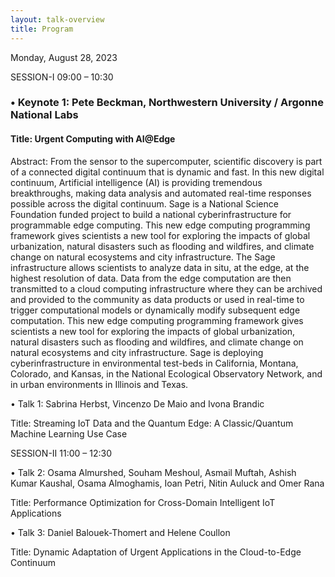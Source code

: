 ```yaml
---
layout: talk-overview
title: Program
---
```


Monday, August 28, 2023

SESSION-I 09:00 – 10:30

   ### • Keynote 1: Pete Beckman, Northwestern University / Argonne National Labs

<h4>Title:  Urgent Computing with AI@Edge</h4>

Abstract: From the sensor to the supercomputer, scientific discovery is part of a connected digital continuum that is dynamic and fast. In this new digital continuum, Artificial intelligence (AI) is providing tremendous breakthroughs, making data analysis and automated real-time responses possible across the digital continuum. Sage is a National Science Foundation funded project to build a national cyberinfrastructure for programmable edge computing. This new edge computing programming framework gives scientists a new tool for exploring the impacts of global urbanization, natural disasters such as flooding and wildfires, and climate change on natural ecosystems and city infrastructure. The Sage infrastructure allows scientists to analyze
data in situ, at the edge, at the highest resolution of data. Data from the edge computation are then transmitted to a cloud computing infrastructure where they can be archived and provided to the community as data products or used in real-time to trigger computational models or dynamically modify subsequent edge computation. This new edge computing programming framework gives scientists a new tool for exploring the impacts of global urbanization, natural disasters such as flooding and wildfires, and climate change on natural ecosystems and city infrastructure. Sage is deploying cyberinfrastructure in environmental test-beds in California, Montana, Colorado, and Kansas, in the National Ecological Observatory Network, and in urban environments in Illinois and Texas. 


   • Talk 1: Sabrina Herbst, Vincenzo De Maio and Ivona Brandic 

Title: Streaming IoT Data and the Quantum Edge: A Classic/Quantum Machine Learning Use Case

SESSION-II 11:00 – 12:30

   • Talk 2: Osama Almurshed, Souham Meshoul, Asmail Muftah, Ashish Kumar Kaushal, Osama Almoghamis, Ioan Petri, Nitin Auluck and Omer Rana 

Title: Performance Optimization for Cross-Domain Intelligent IoT Applications

   • Talk 3: Daniel Balouek-Thomert and Helene Coullon

Title: Dynamic Adaptation of Urgent Applications in the Cloud-to-Edge Continuum